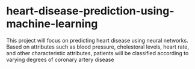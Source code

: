 # heart-disease-prediction-using-machine-learning
This project will focus on predicting heart disease using neural networks. Based on attributes such as blood pressure, cholestoral levels, heart rate, and other characteristic attributes, patients will be classified according to varying degrees of coronary artery disease
